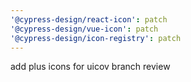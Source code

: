 ```yaml
---
'@cypress-design/react-icon': patch
'@cypress-design/vue-icon': patch
'@cypress-design/icon-registry': patch
---
```


add plus icons for uicov branch review
